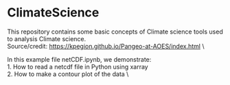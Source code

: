 # ClimateScience
This repository contains some basic concepts of Climate science tools used to analysis Climate science.\
Source/credit: https://kpegion.github.io/Pangeo-at-AOES/index.html \

In this example file netCDF.ipynb, we demonstrate:\
      1. How to read a netcdf file in Python using xarray  \
      2. How to make a contour plot of the data  \
